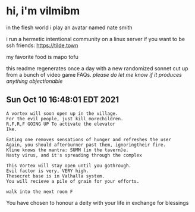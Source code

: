# hi, i'm vilmibm

in the flesh world i play an avatar named nate smith

i run a hermetic intentional community on a linux server if you want to be ssh friends: https://tilde.town

my favorite food is mapo tofu

this readme regenerates once a day with a new randomized sonnet cut up from a bunch of video game FAQs.
_please do let me know if it produces anything objectionable_

## Sun Oct 10 16:48:01 EDT 2021

    A vortex will soon open up in the village.
    For the evil people, just kill morechildren.
    R,F,R,F GOING UP To activate the elevator
    Ike.
    
    Eating one removes sensations of hunger and refreshes the user
    Again, you should afterburner past them, ignoringtheir fire.
    Kline knows the mantra: SUMM (in the tavern)e.
    Nasty virus, and it's spreading through the complex
    
    This Vortex will stay open until you gothrough.
    Evil factor is very, VERY high.
    Thesecret base is in Valhalla system.
    You will recieve a pile of grain for your efforts.
    
    walk into the next room F
      You have chosen to honour a deity with your life in exchange for blessings
